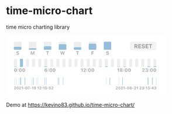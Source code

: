 # time-micro-chart
time micro charting library

<!---![GitHub Logo](/docs/screen.png)--->
<img src="https://raw.githubusercontent.com/kevino83/time-micro-chart/master/docs/screen.png" data-canonical-src="https://raw.githubusercontent.com/kevino83/time-micro-chart/master/docs/screen.png" width="440" />

Demo at https://kevino83.github.io/time-micro-chart/

